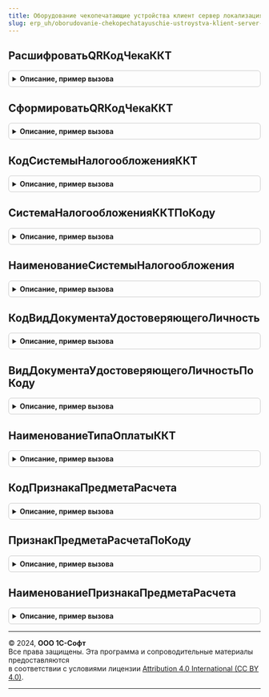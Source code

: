 ```yaml
---
title: Оборудование чекопечатающие устройства клиент сервер локализация
slug: erp_uh/oborudovanie-chekopechatayuschie-ustroystva-klient-server-lokalizatsiya
---
```



## РасшифроватьQRКодЧекаККТ
<details style="margin: 1em 0; padding: 0.5em; border: 1px solid #ccc; border-radius: 6px;">

<summary style="font-weight: bold; cursor: pointer;">Описание, пример вызова</summary>

```bsl

// Расшифровывает QR код для чека ККТ. Структура описана в документе ФФД в разделе 61.
//
// Параметры:
//  ЗначениеQRКода - Строка
//  ДанныеШтрихкода - см. ОборудованиеЧекопечатающиеУстройстваКлиентСервер.ПараметрыQRКодаЧекаККТ.
//
Процедура РасшифроватьQRКодЧекаККТ(ЗначениеQRКода, ДанныеШтрихкода) Экспорт
```

Пример вызова
```bsl
ОборудованиеЧекопечатающиеУстройстваКлиентСерверЛокализация.РасшифроватьQRКодЧекаККТ(ЗначениеQRКода, ДанныеШтрихкода) 
```
</details>

## СформироватьQRКодЧекаККТ
<details style="margin: 1em 0; padding: 0.5em; border: 1px solid #ccc; border-radius: 6px;">

<summary style="font-weight: bold; cursor: pointer;">Описание, пример вызова</summary>

```bsl

// Формирует QR код для чека ККТ. Структура описана в документе ФФД в разделе 61.
//
// Параметры:
//  ПараметрыQRКода - Структура
//  ДанныеQRКода - Строка - сформированная строка.
//
Процедура СформироватьQRКодЧекаККТ(ПараметрыQRКода, ДанныеQRКода) Экспорт
```

Пример вызова
```bsl
ОборудованиеЧекопечатающиеУстройстваКлиентСерверЛокализация.СформироватьQRКодЧекаККТ(ПараметрыQRКода, ДанныеQRКода) 
```
</details>

## КодСистемыНалогообложенияККТ
<details style="margin: 1em 0; padding: 0.5em; border: 1px solid #ccc; border-radius: 6px;">

<summary style="font-weight: bold; cursor: pointer;">Описание, пример вызова</summary>

```bsl

///////////////////////////////////////////////////////////////////////////////
// Система налогообложения

// Возвращает код системы налогообложения ККТ.
//
// Параметры:
//  Код - Число
//  СистемаНалогообложенияККТ - ПеречислениеСсылка.ТипыСистемНалогообложенияККТ - Система налогообложения ККТ.
//
Процедура КодСистемыНалогообложенияККТ(Код, СистемаНалогообложенияККТ) Экспорт
```

Пример вызова
```bsl
ОборудованиеЧекопечатающиеУстройстваКлиентСерверЛокализация.КодСистемыНалогообложенияККТ(Код, СистемаНалогообложенияККТ) 
```
</details>

## СистемаНалогообложенияККТПоКоду
<details style="margin: 1em 0; padding: 0.5em; border: 1px solid #ccc; border-radius: 6px;">

<summary style="font-weight: bold; cursor: pointer;">Описание, пример вызова</summary>

```bsl

// Возвращает систему налогообложения ККТ по коду
//
// Параметры:
//  Значение - ПеречислениеСсылка.ТипыСистемНалогообложенияККТ
//  КодСистемыНалогообложенияККТ - Число - Код системы налогообложения ККТ.
//
Процедура СистемаНалогообложенияККТПоКоду(Значение, КодСистемыНалогообложенияККТ) Экспорт
```

Пример вызова
```bsl
ОборудованиеЧекопечатающиеУстройстваКлиентСерверЛокализация.СистемаНалогообложенияККТПоКоду(Значение, КодСистемыНалогообложенияККТ) 
```
</details>

## НаименованиеСистемыНалогообложения
<details style="margin: 1em 0; padding: 0.5em; border: 1px solid #ccc; border-radius: 6px;">

<summary style="font-weight: bold; cursor: pointer;">Описание, пример вызова</summary>

```bsl

// Возвращает наименование системы налогообложения по коду.
//
// Параметры:
//  Значение - Строка
//  СистемаНалогообложения - Число, Произвольный - Система налогообложения
//  Кратко - Булево - Кратко
//
Процедура НаименованиеСистемыНалогообложения(Значение, СистемаНалогообложения, Кратко = Ложь) Экспорт
```

Пример вызова
```bsl
ОборудованиеЧекопечатающиеУстройстваКлиентСерверЛокализация.НаименованиеСистемыНалогообложения(Значение, СистемаНалогообложения, Кратко);
```
</details>

## КодВидДокументаУдостоверяющегоЛичность
<details style="margin: 1em 0; padding: 0.5em; border: 1px solid #ccc; border-radius: 6px;">

<summary style="font-weight: bold; cursor: pointer;">Описание, пример вызова</summary>

```bsl

///////////////////////////////////////////////////////////////////////////////
// Коды видов документов

// Возвращает код вида документа удостоверяющего личность ККТ.
//
// Параметры:
//  Код - Число
//  ВидДокументаУдостоверяющегоЛичность - ПеречислениеСсылка - Вид документа удостоверяющего личность
//
Процедура КодВидДокументаУдостоверяющегоЛичность(Код, ВидДокументаУдостоверяющегоЛичность) Экспорт
```

Пример вызова
```bsl
ОборудованиеЧекопечатающиеУстройстваКлиентСерверЛокализация.КодВидДокументаУдостоверяющегоЛичность(Код, ВидДокументаУдостоверяющегоЛичность) 
```
</details>

## ВидДокументаУдостоверяющегоЛичностьПоКоду
<details style="margin: 1em 0; padding: 0.5em; border: 1px solid #ccc; border-radius: 6px;">

<summary style="font-weight: bold; cursor: pointer;">Описание, пример вызова</summary>

```bsl

// Возвращает вида документа удостоверяющего личность ККТ по коду.
//
// Параметры:
//  Значение - ПеречислениеСсылка
//  КодВидаДокументаУдостоверяющегоЛичность - Число - Код вида документа удостоверяющего личность.
//
Процедура ВидДокументаУдостоверяющегоЛичностьПоКоду(Значение, КодВидаДокументаУдостоверяющегоЛичность) Экспорт
```

Пример вызова
```bsl
ОборудованиеЧекопечатающиеУстройстваКлиентСерверЛокализация.ВидДокументаУдостоверяющегоЛичностьПоКоду(Значение, КодВидаДокументаУдостоверяющегоЛичность) 
```
</details>

## НаименованиеТипаОплатыККТ
<details style="margin: 1em 0; padding: 0.5em; border: 1px solid #ccc; border-radius: 6px;">

<summary style="font-weight: bold; cursor: pointer;">Описание, пример вызова</summary>

```bsl

///////////////////////////////////////////////////////////////////////////////
// Коды расчетов, признаков расчетов и предметов расчетов

// Возвращает текстовое представление типа оплаты на ККТ по версии ФФД
//
// Параметры:
//  Наименование - Строка
//  ТипОплатыККТ - ПеречислениеСсылка.ТипыОплатыККТ
//  ВерсияФФД - Строка - "1.0", "1.1", "1.2"
//
Процедура НаименованиеТипаОплатыККТ(Наименование, ТипОплатыККТ, ВерсияФФД) Экспорт
```

Пример вызова
```bsl
ОборудованиеЧекопечатающиеУстройстваКлиентСерверЛокализация.НаименованиеТипаОплатыККТ(Наименование, ТипОплатыККТ, ВерсияФФД) 
```
</details>

## КодПризнакаПредметаРасчета
<details style="margin: 1em 0; padding: 0.5em; border: 1px solid #ccc; border-radius: 6px;">

<summary style="font-weight: bold; cursor: pointer;">Описание, пример вызова</summary>

```bsl

// Возвращает код признака способа расчета.
//
// Параметры:
//  Код - Число
//  ПризнакПредметаРасчета - ПеречислениеСсылка.ПризнакиПредметаРасчета - Признак предмета расчета.
//
Процедура КодПризнакаПредметаРасчета(Код, ПризнакПредметаРасчета) Экспорт
```

Пример вызова
```bsl
ОборудованиеЧекопечатающиеУстройстваКлиентСерверЛокализация.КодПризнакаПредметаРасчета(Код, ПризнакПредметаРасчета) 
```
</details>

## ПризнакПредметаРасчетаПоКоду
<details style="margin: 1em 0; padding: 0.5em; border: 1px solid #ccc; border-radius: 6px;">

<summary style="font-weight: bold; cursor: pointer;">Описание, пример вызова</summary>

```bsl

// Возвращает признак способа расчета по коду.
//
// Параметры:
//  Значение - ПеречислениеСсылка.ПризнакиПредметаРасчета
//  КодПризнакаПредметаРасчета - Число - Код признака предмета расчета.
//
Процедура ПризнакПредметаРасчетаПоКоду(Значение, КодПризнакаПредметаРасчета) Экспорт
```

Пример вызова
```bsl
ОборудованиеЧекопечатающиеУстройстваКлиентСерверЛокализация.ПризнакПредметаРасчетаПоКоду(Значение, КодПризнакаПредметаРасчета) 
```
</details>

## НаименованиеПризнакаПредметаРасчета
<details style="margin: 1em 0; padding: 0.5em; border: 1px solid #ccc; border-radius: 6px;">

<summary style="font-weight: bold; cursor: pointer;">Описание, пример вызова</summary>

```bsl

// Возвращает наименование признака предмета расчета по коду.
//
// Параметры:
//  Наименование - Строка
//  КодПризнакаПредметаРасчета -Число - Код признака предмета расчета.
//
Процедура НаименованиеПризнакаПредметаРасчета(Наименование, КодПризнакаПредметаРасчета) Экспорт
```

Пример вызова
```bsl
ОборудованиеЧекопечатающиеУстройстваКлиентСерверЛокализация.НаименованиеПризнакаПредметаРасчета(Наименование, КодПризнакаПредметаРасчета) 
```
</details>

---

© 2024, **ООО 1С-Софт**  
Все права защищены. Эта программа и сопроводительные материалы предоставляются  
в соответствии с условиями лицензии [Attribution 4.0 International (CC BY 4.0)](https://creativecommons.org/licenses/by/4.0/legalcode).

---
